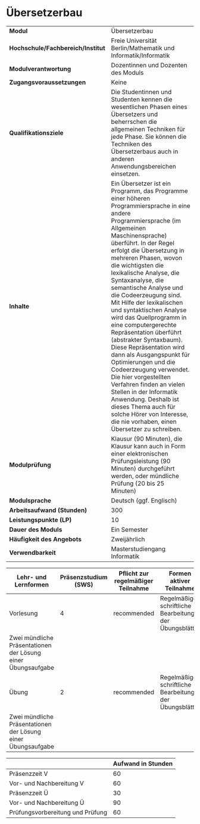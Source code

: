 # Übersetzerbau
|                                    |   |
|------------------------------------|---|
|**Modul**                           | Übersetzerbau |
|**Hochschule/Fachbereich/Institut** | Freie Universität Berlin/Mathematik und Informatik/Informatik |
|**Modulverantwortung**              | Dozentinnen und Dozenten des Moduls |
|**Zugangsvoraussetzungen**          | Keine |
|**Qualifikationsziele**             | Die Studentinnen und Studenten kennen die wesentlichen Phasen eines Übersetzers und beherrschen die allgemeinen Techniken für jede Phase. Sie können die Techniken des Übersetzerbaus auch in anderen Anwendungsbereichen einsetzen. |
|**Inhalte**                         | Ein Übersetzer ist ein Programm, das Programme einer höheren Programmiersprache in eine andere Programmiersprache (im Allgemeinen Maschinensprache) überführt. In der Regel erfolgt die Übersetzung in mehreren Phasen, wovon die wichtigsten die lexikalische Analyse, die Syntaxanalyse, die semantische Analyse und die Codeerzeugung sind. Mit Hilfe der lexikalischen und syntaktischen Analyse wird das Quellprogramm in eine computergerechte Repräsentation überführt (abstrakter Syntaxbaum). Diese Repräsentation wird dann als Ausgangspunkt für Optimierungen und die Codeerzeugung verwendet. Die hier vorgestellten Verfahren finden an vielen Stellen in der Informatik Anwendung. Deshalb ist dieses Thema auch für solche Hörer von Interesse, die nie vorhaben, einen Übersetzer zu schreiben. |
|**Modulprüfung**                    | Klausur (90 Minuten), die Klausur kann auch in Form einer elektronischen Prüfungsleistung (90 Minuten) durchgeführt werden, oder mündliche Prüfung (20 bis 25 Minuten) |
|**Modulsprache**                    | Deutsch (ggf. Englisch) |
|**Arbeitsaufwand (Stunden)**        | 300 |
|**Leistungspunkte (LP)**            | 10 |
|**Dauer des Moduls**                | Ein Semester |
|**Häufigkeit des Angebots**         | Zweijährlich |
|**Verwendbarkeit**                  | Masterstudiengang Informatik |

| Lehr- und Lernformen | Präsenzstudium <br> (SWS) | Pflicht zur regelmäßiger Teilnahme | Formen aktiver Teilnahme |
| ---------------------|---------------------------|------------------------------------|------------------------- |
| Vorlesung            | 4                         | recommended                        | Regelmäßige, schriftliche Bearbeitung der Übungsblätter
Zwei mündliche Präsentationen der Lösung einer Übungsaufgabe |
| Übung                | 2                         | recommended                        | Regelmäßige, schriftliche Bearbeitung der Übungsblätter
Zwei mündliche Präsentationen der Lösung einer Übungsaufgabe |

|   | Aufwand in Stunden |
| - |--------------------|
| Präsenzzeit V                            | 60    |
| Vor- und Nachbereitung V                 | 60    |
| Präsenzzeit Ü                            | 30    |
| Vor- und Nachbereitung Ü                 | 90    |
| Prüfungsvorbereitung und Prüfung         | 60    |
